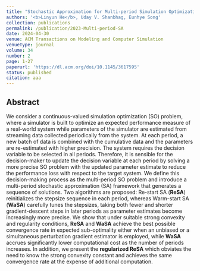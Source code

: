 ```yaml
---
title: "Stochastic Approximation for Multi-period Simulation Optimization with Streaming Input Data"
authors: '<b>Linyun He</b>, Uday V. Shanbhag, Eunhye Song'
collection: publications
permalink: /publication/2023-Multi-period-SA
date: 2024-04-30
venue: ACM Transactions on Modeling and Computer Simulation
venueType: journal
volume: 34
number: 2
page: 1-27
paperurl: 'https://dl.acm.org/doi/10.1145/3617595'
status: published
citation: aaa
---
```


## Abstract
We consider a continuous-valued simulation optimization (SO) problem, where a simulator is built to optimize an expected performance measure of a real-world system while parameters of the simulator are estimated from streaming data collected periodically from the system. At each period, a new batch of data is combined with the cumulative data and the parameters are re-estimated with higher precision. The system requires the decision variable to be selected in all periods. Therefore, it is sensible for the decision-maker to update the decision variable at each period by solving a more precise SO problem with the updated parameter estimate to reduce the performance loss with respect to the target system. We define this decision-making process as the multi-period SO problem and introduce a multi-period stochastic approximation (SA) framework that generates a sequence of solutions. Two algorithms are proposed: Re-start SA (<b>ReSA</b>) reinitializes the stepsize sequence in each period, whereas Warm-start SA (<b>WaSA</b>) carefully tunes the stepsizes, taking both fewer and shorter gradient-descent steps in later periods as parameter estimates become increasingly more precise. We show that under suitable strong convexity and regularity conditions, <b>ReSA</b> and <b>WaSA</b> achieve the best possible convergence rate in expected sub-optimality either when an unbiased or a simultaneous perturbation gradient estimator is employed, while <b>WaSA</b> accrues significantly lower computational cost as the number of periods increases. In addition, we present the <b>regularized ReSA</b> which obviates the need to know the strong convexity constant and achieves the same convergence rate at the expense of additional computation.

